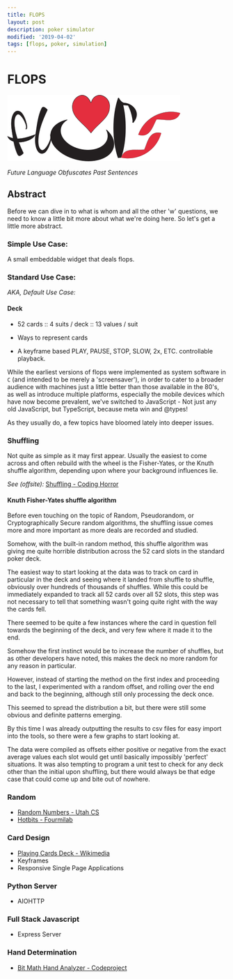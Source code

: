 ```yaml
---
title: FLOPS
layout: post
description: poker simulator
modified: '2019-04-02'
tags: [flops, poker, simulation]
---
```


# FLOPS

![logo](/assets/img/flops-draft-logo-2-400x152.png)

*Future Language Obfuscates Past Sentences*

## Abstract

Before we can dive in to what is whom and all the other 'w' questions, we need to know a little bit more about what we're doing here. So let's get a little more abstract.

### Simple Use Case:

A small embeddable widget that deals flops.

### Standard Use Case:

*AKA, Default Use Case:*

#### Deck

* 52 cards :: 4 suits / deck :: 13 values / suit

* Ways to represent cards
* A keyframe based PLAY, PAUSE, STOP, SLOW, 2x, ETC. controllable playback.

While the earliest versions of flops were implemented as system software in `C` (and intended to be merely a 'screensaver'), in order to cater to a broader audience with machines just a little better than those available in the 80's, as well as introduce multiple platforms, especially the mobile devices which have now become prevalent, we've switched to JavaScript - Not just any old JavaScript, but TypeScript, because meta win and @types!

As they usually do, a few topics have bloomed lately into deeper issues.

### Shuffling

Not quite as simple as it may first appear. Usually the easiest to come across and often rebuild with the wheel is the Fisher-Yates, or the Knuth shuffle algorithm, depending upon where your background influences lie.

*See (offsite):* [Shuffling - Coding Horror](https://blog.codinghorror.com/shuffling/)

#### Knuth Fisher-Yates shuffle algorithm

Before even touching on the topic of Random, Pseudorandom, or Cryptographically Secure random algorithms, the shuffling issue comes more and more important as more deals are recorded and studied.

Somehow, with the built-in random method, this shuffle algorithm was giving me quite horrible distribution across the 52 card slots in the standard poker deck.

The easiest way to start looking at the data was to track on card in particular in the deck and seeing where it landed from shuffle to shuffle, obviously over hundreds of thousands of shuffles. While this could be immediately expanded to track all 52 cards over all 52 slots, this step was not necessary to tell that something wasn't going quite right with the way the cards fell.

There seemed to be quite a few instances where the card in question fell towards the beginning of the deck, and very few where it made it to the end.

Somehow the first instinct would be to increase the number of shuffles, but as other developers have noted, this makes the deck no more random for any reason in particular.

However, instead of starting the method on the first index and proceeding to the last, I experimented with a random offset, and rolling over the end and back to the beginning, although still only processing the deck once.

This seemed to spread the distribution a bit, but there were still some obvious and definite patterns emerging.

By this time I was already outputting the results to csv files for easy import into the tools, so there were a few graphs to start looking at.

The data were compiled as offsets either positive or negative from the exact average values each slot would get until basically impossibly 'perfect' situations. It was also tempting to program a unit test to check for any deck other than the initial upon shuffling, but there would always be that edge case that could come up and bite out of nowhere.



### Random

* [Random Numbers - Utah CS](https://www.cs.utah.edu/~germain/PPS/Topics/random_numbers.html)
* [Hotbits - Fourmilab](https://www.fourmilab.ch/hotbits/)

### Card Design

* [Playing Cards Deck - Wikimedia](https://commons.wikimedia.org/wiki/File:Computer_screen_playing_cards_deck.svg)
* Keyframes
* Responsive Single Page Applications

### Python Server

* AIOHTTP

### Full Stack Javascript

* Express Server

### Hand Determination

* [Bit Math Hand Analyzer - Codeproject](https://www.codeproject.com/Articles/569271/A-Poker-hand-analyzer-in-JavaScript-using-bit-math)